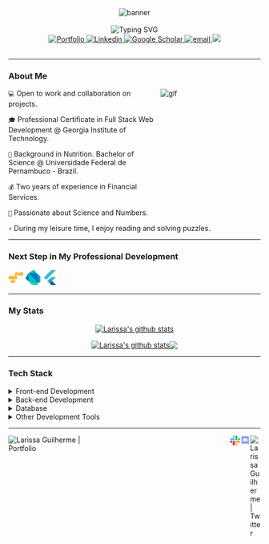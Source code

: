 <div id="header" align="center">
  <img src="/banner.gif" alt="banner" />
</div>
<br>
<div id="intro" align="center">
  <img src="https://readme-typing-svg.demolab.com?font=Kalam&weight=300&size=25&duration=3500&pause=150&color=6D1AF7&center=true&vCenter=false&multiline=false&repeat=true&width=500&height=50&lines=Hi,+I+ am+Larissa+Guilherme!;Web Developer ready to collaborate!" alt="Typing SVG" />
</div>
<div id="badges" align="center" >
  <a href="https://larigens.github.io/laricodes" target="_blank">
    <img src="https://img.shields.io/badge/Portfolio-000?logo=ko-fi&logoColor=white&color=D61F69" alt="Portfolio" />
  </a>  
  <a href="https://www.linkedin.com/in/larigens/" target="_blank">
     <img src="https://img.shields.io/badge/LinkedIn-%230077B5.svg?logo=linkedin&logoColor=white&color=D61F69" alt="Linkedin" />
  </a>
  <a href="https://scholar.google.com/citations?hl=en&user=lje994IAAAAJ" target="_blank">
     <img src="https://img.shields.io/badge/Scholar-100000?logo=GoogleScholar&logoColor=white&color=D61F69" alt="Google Scholar" />
  </a>
  <a href="mailto:larigens@gmail.com">
     <img src="https://img.shields.io/badge/-Email-red?logo=gmail&logoColor=white&color=D61F69" alt="email" />
  </a>
  <a href="https://docs.google.com/document/d/1JZMl4FjfVmC8TvVxRHcwEMq5kz23--5WvYn8jEqqpb8/edit?usp=sharing">
    <img src="https://img.shields.io/badge/CV.pdf-red?logo=adobe&logoColor=white&color=D61F69">
</a> 
</div>
<br>

---
                                                                                      
### About Me

<img align="right" width="200" height="200" src="https://media.giphy.com/media/IWiAPmq1HS9QZRu8PT/giphy-downsized-large.gif" alt="gif" />

<div id="about" align="left">
  
  <code>💻</code> Open to work and collaboration on projects.<br>
  
  <code>🎓</code> Professional Certificate in Full Stack Web Development @ Georgia Institute of Technology.<br>
  
  <code>🍏</code> Background in Nutrition. Bachelor of Science @ Universidade Federal de Pernambuco - Brazil.<br>
  
  <code>💰</code> Two years of experience in Financial Services.<br>
  
  <code>🫧</code> Passionate about Science and Numbers.<br>
  
  <code>⚡️</code> During my leisure time, I enjoy reading and solving puzzles.
  
</div>

---

### Next Step in My Professional Development

 <code><img height="30" alt="aws" src="https://raw.githubusercontent.com/devicons/devicon/master/icons/amazonwebservices/amazonwebservices-original.svg"></code>
 <code><img height="30" alt="dart" src="https://raw.githubusercontent.com/devicons/devicon/master/icons/dart/dart-original.svg"></code>
 <code><img height="30" alt="flutter" src="https://raw.githubusercontent.com/devicons/devicon/master/icons/flutter/flutter-original.svg"></code>
 
---

### My Stats

<div id="stats" align="center" >
  
<a href="https://github.com/vn7n24fzkq/github-profile-summary-cards"><img align="center" src="http://github-profile-summary-cards.vercel.app/api/cards/profile-details?username=larigens&theme=radical" alt="Larissa's github stats" /></a>
  
<a href="https://github.com/anuraghazra/github-readme-stats"><img align="center" src="https://github-readme-stats-sigma-five.vercel.app/api?username=larigens&show_icons=true&include_all_commits=true&count_private=true&bg_color=ffffff&title_color=6d1Af7&text_color=d61f69&icon_color=6d1Af7&hide_border=true" alt="Larissa's github stats" /></a><a href="https://github.com/larigens/github-readme-stats"><img align="center" src="https://github-readme-stats-sigma-five.vercel.app/api/top-langs/?username=larigens&layout=compact&langs_count=9&hide_progress=true&bg_color=ffffff&title_color=6d1Af7&text_color=d61f69&icon_color=6d1Af7&hide_border=true" /></a>
  
 </div>

---

### Tech Stack
  
<details>
  <summary> Front-end Development </summary>

##### Markup Language
  
<code><img height="30" alt="html" src="https://raw.githubusercontent.com/devicons/devicon/master/icons/html5/html5-original.svg"></code>
  
##### Styling Language
  
<code><img height="30" alt="css" src="https://raw.githubusercontent.com/devicons/devicon/master/icons/css3/css3-original.svg"></code>
<code><img height="30" alt="scss" src="https://raw.githubusercontent.com/devicons/devicon/master/icons/sass/sass-original.svg"></code>
  
##### Client-side Scripting Language

<code><img height="30" alt="javascript" src="https://raw.githubusercontent.com/devicons/devicon/master/icons/javascript/javascript-original.svg"></code>
  
##### JavaScript Libraries and Frameworks
  
<code><img height="30" alt="jquery" src="https://raw.githubusercontent.com/devicons/devicon/master/icons/jquery/jquery-original.svg"></code>
<code><img height="30" alt="bootstrap" src="https://raw.githubusercontent.com/devicons/devicon/master/icons/bootstrap/bootstrap-original.svg"></code>
<code><img height="30" alt="chakraui" src="https://raw.githubusercontent.com/chakra-ui/chakra-ui/main/media/logomark-colored.svg"></code>
<code><img height="30" alt="handlebars" src="https://raw.githubusercontent.com/devicons/devicon/master/icons/handlebars/handlebars-original.svg"></code> 
<code><img height="30" alt="react" src="https://raw.githubusercontent.com/devicons/devicon/master/icons/react/react-original.svg"></code>
  
##### Progressive Web App Libraries and Frameworks
 
<code><img height="30" alt="workbox" src="https://cdn.icon-icons.com/icons2/2148/PNG/512/workbox_icon_131872.png"></code>
  
##### Data Visualization

<code><img height="30" alt="chartjs" src="https://asset.brandfetch.io/idFdo8ulhr/idg4l58CuH.svg?updated=1681748471210"></code>
  
</details>

<details>
  <summary> Back-end Development </summary>
 
##### Runtime Environment

<code><img height="30" alt="nodejs" src="https://raw.githubusercontent.com/devicons/devicon/master/icons/nodejs/nodejs-original.svg"></code>

##### Web Framework

<code><img height="30" alt="express" src="https://raw.githubusercontent.com/devicons/devicon/master/icons/express/express-original.svg"></code>

##### Object-Relational Mapping (ORM)

<code><img height="30" alt="sequelize" src="https://raw.githubusercontent.com/devicons/devicon/master/icons/sequelize/sequelize-original.svg"></code>

##### Object Data Modeling (ODM)
 
<code><img height="25" alt="mongoose" src="https://mongoosejs.com/docs/images/mongoose5_62x30_transparent.png"></code>
  
##### Session Management

<code><img height="30" alt="connect-session-sequelize" src="https://avatars.githubusercontent.com/u/14630145?s=400&v=4"></code>

##### Authentication and Authorization

<code><img height="30" alt="passportjs" src="https://seeklogo.com/images/P/passport-logo-16D89B2F37-seeklogo.com.png"></code>
<code><img height="30" alt="jwt" src="https://img.icons8.com/color/256/java-web-token.png"></code>

##### Monitoring and Restarting

<code><img height="30" alt="nodemon" src="https://cdn.iconscout.com/icon/free/png-512/free-nodemon-226039.png?f=avif&w=256"></code>

##### Query Language

<code><img height="30" alt="graphql" src="https://raw.githubusercontent.com/devicons/devicon/master/icons/graphql/graphql-plain.svg"></code>
<code><img height="30" alt="apollographql" src="https://cdn.icon-icons.com/icons2/2699/PNG/512/apollographql_logo_icon_169569.png"></code>
 
</details>
  
<details>
  <summary> Database </summary> 

##### Relational Database Management System
  
<code><img height="30" alt="mysql" src="https://raw.githubusercontent.com/devicons/devicon/master/icons/mysql/mysql-original.svg"></code>
  
##### NoSQL Database Management System
  
<code><img height="30" alt="mongodb" src="https://raw.githubusercontent.com/devicons/devicon/master/icons/mongodb/mongodb-original.svg"></code>

</details>

<details>
  <summary> Other Development Tools </summary> 
  
##### Data Interchange

<code><img height="30" alt="json" src="https://cdn.iconscout.com/icon/free/png-512/free-json-226010.png?f=avif&w=256"></code>
  
##### Build Tools
  
<code><img height="30" alt="webpack" src="https://raw.githubusercontent.com/webpack/media/master/logo/icon-square-big.png"></code>
<code><img height="30" alt="babel" src="https://raw.githubusercontent.com/devicons/devicon/master/icons/babel/babel-original.svg"></code>

##### API Development and Testing
  
<code><img height="30" alt="postman" src="https://github.com/postmanlabs/postman-docs/blob/develop/src/images/favicon.png"></code>
<code><img height="30" alt="insomnia" src="https://raw.githubusercontent.com/Kong/insomnia/develop/packages/insomnia/src/icons/icon.ico"></code>
  
##### Package Management

<code><img height="30" alt="npm" src="https://raw.githubusercontent.com/devicons/devicon/master/icons/npm/npm-original-wordmark.svg"></code>

##### Testing

<code><img height="30" alt="jest" src="https://raw.githubusercontent.com/devicons/devicon/master/icons/jest/jest-plain.svg"></code>
  
##### Hosting and Deployment
  
<code><img height="30" alt="heroku" src="https://raw.githubusercontent.com/devicons/devicon/master/icons/heroku/heroku-original.svg"></code>
<code><img height="30" alt="firebase" src="https://raw.githubusercontent.com/devicons/devicon/master/icons/firebase/firebase-plain.svg"></code>
  
##### Version Control
  
<code><img height="30" alt="git" src="https://github.com/devicons/devicon/blob/master/icons/git/git-original-wordmark.svg"></code>
<code><img height="30" alt="github" src="https://github.com/devicons/devicon/blob/master/icons/github/github-original.svg"></code>
<code><img height="30" alt="gitlab" src="https://github.com/devicons/devicon/blob/master/icons/gitlab/gitlab-original.svg"></code>
  
##### Text Editors and IDEs

<code><img height="30" alt="vscode" src="https://raw.githubusercontent.com/devicons/devicon/master/icons/vscode/vscode-original.svg"></code>
    
##### Design and Visualization
  
<code><img height="30" alt="canva" src="https://github.com/devicons/devicon/blob/master/icons/canva/canva-original.svg"></code>
  
##### Browsers and Operating Systems
 
<code><img height="30" alt="chrome" src="https://github.com/devicons/devicon/blob/master/icons/chrome/chrome-original.svg"></code>
<code><img height="30" alt="apple" src="https://github.com/devicons/devicon/blob/master/icons/apple/apple-original.svg"></code>
 
##### Text Formatting and Documentation
 
<code><img height="30" alt="markdown" src="https://raw.githubusercontent.com/devicons/devicon/master/icons/markdown/markdown-original.svg"></code>
  
##### Code Quality and Linting

<code><img height="30" alt="eslint" src="https://raw.githubusercontent.com/devicons/devicon/master/icons/eslint/eslint-original.svg"></code>

##### Environment Variables

<code><img height="30" alt="dotenv" src="https://cdn.icon-icons.com/icons2/3914/PNG/512/dotenv_logo_icon_249008.png"></code>
  
##### Command Line Interface  
<code><img height="30" alt="inquirer" src="https://avatars.githubusercontent.com/u/10210209?s=400&v=4"></code>  
  
</details>

---

<div id="contact">
  <img align="left" alt="Larissa Guilherme | Portfolio" width="180px" height="40px" src="https://user-images.githubusercontent.com/107759776/234104672-411cb583-da2b-42ab-864f-7371bd236f4c.png" />
<a href="https://twitter.com/coffeebr_eak">
  <img align="right" alt="Larissa Guilherme | Twitter" width="21px" src="https://raw.githubusercontent.com/anuraghazra/anuraghazra/master/assets/twitter.svg" />
</a>
<a href="https://discord.com/users/larigens#2587">
  <img align="right" alt="Larissa Guilherme | Discord" width="20px" src="https://raw.githubusercontent.com/anuraghazra/anuraghazra/master/assets/discord.svg" />
</a>
<a href="https://app.slack.com/client/T02GQNVK8R1/U046F8ERE14">
  <img align="right" alt="Larissa Guilherme | Slack" width="20px" src="https://raw.githubusercontent.com/devicons/devicon/master/icons/slack/slack-original.svg" />
</a>
</div>
